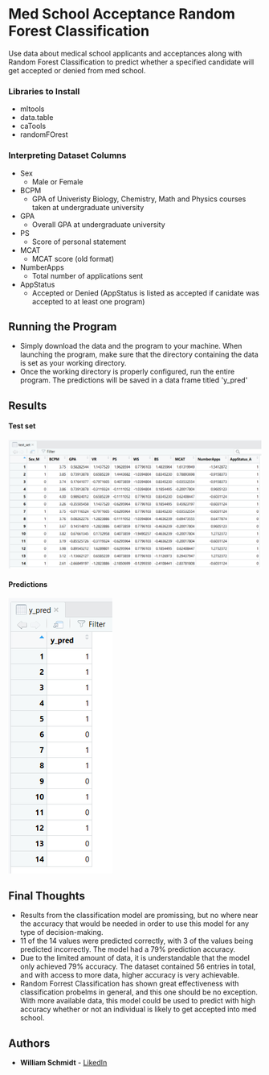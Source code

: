 # Med School Acceptance Random Forest Classification
Use data about medical school applicants and acceptances along with Random Forest Classification to predict whether a specified candidate will get accepted or denied from med school.

### Libraries to Install
* mltools
* data.table
* caTools
* randomFOrest

### Interpreting Dataset Columns
* Sex
  - Male or Female
* BCPM
  - GPA of Univeristy Biology, Chemistry, Math and Physics courses taken at undergraduate university
* GPA 
  - Overall GPA at undergraduate university
* PS 
  - Score of personal statement
* MCAT
  - MCAT score (old format)
* NumberApps
  - Total number of applications sent
* AppStatus
  - Accepted or Denied (AppStatus is listed as accepted if canidate was accepted to at least one program)

## Running the Program
* Simply download the data and the program to your machine. When launching the program, make sure that the directory containing the data is set as your working directory.
* Once the working directory is properly configured, run the entire program. The predictions will be saved in a data frame titled 'y_pred'
## Results
#### Test set

![Images](Images/test_set.png)

#### Predictions

![Images](Images/y_pred.png)

## Final Thoughts
* Results from the classification model are promissing, but no where near the accuracy that would be needed in order to use this model for any type of decision-making.
* 11 of the 14 values were predicted correctly, with 3 of the values being predicted incorrectly. The model had a 79% prediction accuracy.
* Due to the limited amount of data, it is understandable that the model only achieved 79% accuracy. The dataset contained 56 entries in total, and with access to more data, higher accuracy is very achievable.
* Random Forrest Classification has shown great effectiveness with classification probelms in general, and this one should be no exception. With more available data, this model could be used to predict with high accuracy whether or not an individual is likely to get accepted into med school.

## Authors
* **William Schmidt** - [LikedIn](https://www.linkedin.com/in/william-schmidt-152431168/)

